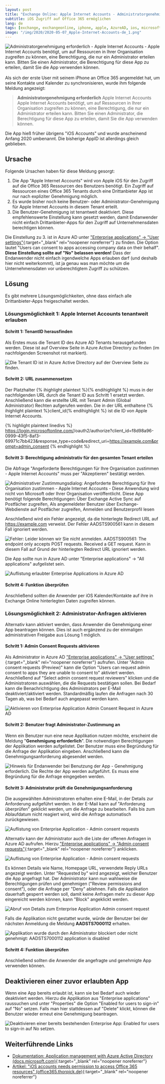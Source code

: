 ```yaml
---
layout: post
title: "Exchange Online: Apple Internet Accounts - Administratorgenehmigung erforderlich"
subtitle: iOS Zugriff auf Office 365 ermöglichen
lang: de
tags: [exchange, exchangeonline, iphone, apple, AzureAD, ios, microsoft365, office365]
image: "/img/2020/2020-05-07_Apple-Internet-Accounts-de_1.png"
---
```

![Administratorgenehmigung erforderlich - Apple Internet Accounts - Apple Internet Accounts benötigt, um auf Ressourcen in Ihrer Organisation zugreifen zu können, eine Berechtigung, die nur ein Administrator erteilen kann. Bitten Sie einen Administrator, die Berechtigung für diese App zu erteilen, damit Sie die App verwenden können.](/img/2020/2020-05-07_Apple-Internet-Accounts-de_1.png "Administratorgenehmigung erforderlich - Apple Internet Accounts - Apple Internet Accounts benötigt, um auf Ressourcen in Ihrer Organisation zugreifen zu können, eine Berechtigung, die nur ein Administrator erteilen kann. Bitten Sie einen Administrator, die Berechtigung für diese App zu erteilen, damit Sie die App verwenden können.") <br /><br />
Als sich der erste User mit seinem iPhone an Office 365 angemeldet hat, um seine Kontakte und Kalender zu synchronisieren, wurde ihm folgende Meldung angezeigt:
> **Administratorgenehmigung erforderlich**
> Apple Internet Accounts
> Apple Internet Accounts benötigt, um auf Ressourcen in Ihrer Organisation zugreifen zu können, eine Berechtigung, die nur ein Administrator erteilen kann. Bitten Sie einen Administrator, die Berechtigung für diese App zu erteilen, damit Sie die App verwenden können.

Die App hieß früher übrigens "iOS Accounts" und wurde anscheinend Anfang 2020 umbenannt. Die bisherige AppID ist allerdings gleich geblieben.

## Ursache

Folgende Ursachen haben für diese Meldung gesorgt:
1. Die App "Apple Internet Accounts" wird von Apple iOS für den Zugriff auf die Office 365 Ressourcen des Benutzers benötigt. Ein Zugriff auf Ressourcen eines Office 365 Tenants durch eine Drittanbieter App ist nur nach expliziter Genehmigung möglich.
2. Es wurde bisher noch keine Benutzer- oder Administrator-Genehmigung für Apple Internet Accounts in diesem Tenant erteilt.
3. Die Benutzer-Genehmigung ist tenantweit deaktiviert. Diese empfehlenswerte Einstellung kann gesetzt werden, damit Endanwender nicht einfach Drittanbieter-Apps für den Zugriff auf Unternehmensdaten berechtigen können.

Die Einstellung zu 3. ist in Azure AD unter ["Enterprise applications" -> "User settings"](https://portal.azure.com/#blade/Microsoft_AAD_IAM/StartboardApplicationsMenuBlade/UserSettings/menuId/){:target="_blank" rel="noopener noreferrer"} zu finden. Die Option lautet "Users can consent to apps accessing company data on their behalf". **Diese Einstellung sollte auf "No" belassen werden!** Dass der Endanwender nicht einfach irgendwelche Apps erlauben darf (und deshalb hier nicht weiterkommt), ist ja genau was man möchte um die Unternehmensdaten vor unberechtigtem Zugriff zu schützen.

## Lösung

Es gibt mehrere Lösungsmöglichkeiten, ohne dass einfach alle Drittanbieter-Apps freigeschaltet werden.

### Lösungsmöglichkeit 1: Apple Internet Accounts tenantweit erlauben

#### Schritt 1: TenantID herausfinden

Als Erstes muss die Tenant ID des Azure AD Tenants herausgefunden werden. Diese ist auf Overview Seite in Azure Active Directory zu finden (im nachfolgenden Screenshot rot markiert).

![Die Tenant ID ist in Azure Active Directory auf der Overview Seite zu finden.](/img/2020/2020-05-07_AzureAD_TenantID.png "Die Tenant ID ist in Azure Active Directory auf der Overview Seite zu finden.") 

#### Schritt 2: URL zusammensetzen

Der Platzhalter {% ihighlight plaintext %}<TenantID>{% endihighlight %} muss in der nachfolgenden URL durch die Tenant ID aus Schritt 1 ersetzt werden. Anschließend kann die erstellte URL mit Tenant Admin (Global Administrator) Rechten aufgerufen werden. Die in der URL enthaltene {% ihighlight plaintext %}client_id{% endihighlight %} ist die ID von Apple Internet Accounts.

{% highlight plaintext linedivs %}
https://login.microsoftonline.com/<TenantID>/oauth2/authorize?client_id=f8d98a96-0999-43f5-8af3-69971c7bb423&response_type=code&redirect_uri=https://example.com&prompt=admin_consent
{% endhighlight %}

#### Schritt 3: Berechtigung administrativ für den gesamten Tenant erteilen

Die Abfrage "Angeforderte Berechtigungen für Ihre Organisation zustimmen - Apple Internet Accounts" muss per "Akzeptieren" bestätigt werden.

![Administrativer Zustimmungsdialog: Angeforderte Berechtigung für Ihre Organisation zustimmen - Apple Internet Accounts - Diese Anwendung wird nicht von Microsoft oder Ihrer Organisation veröffentlicht. Diese App benötigt folgende Berechtigungen: Über Exchange Active Sync auf Postfächer zugreifen, Als angemeldeter Benutzer über Exchange-Webdienste auf Postfächer zugreifen, Anmelden und Benutzerprofil lesen](/img/2020/2020-05-07_Apple-Internet-Accounts-de_2.png "Administrativer Zustimmungsdialog für Apple Internet Accounts in Microsoft 365") 

Anschließend wird ein Fehler angezeigt, da die hinterlegte Redirect URL auf https://example.com verweist. Der Fehler AADSTS900561 kann in diesem Fall ignoriert werden.

![Fehler: Leider können wir Sie nicht anmelden. AADSTS900561: The endpoint only accepts POST requests. Received a GET request. Kann in diesem Fall auf Grund der hinterlegten Redirect URL ignoriert werden.](/img/2020/2020-05-07_Apple-Internet-Accounts-de_3.png "Fehler AADSTS900561: Kann in diesem Fall auf Grund der hinterlegten Redirect URL ignoriert werden.")

Die App sollte nun in Azure AD unter "Enterprise applications" -> "All applications" aufgelistet sein.

![Auflistung erlaubter Enterprise Applications in Azure AD](/img/2020/2020-05-07_AzureAD_enterpriseapplicationslist.png "Auflistung erlaubter Enterprise Applications in Azure AD")

#### Schritt 4: Funktion überprüfen

Anschließend sollten die Anwender per iOS Kalender/Kontakte auf ihre in Exchange Online hinterlegten Daten zugreifen können.

### Lösungsmöglichkeit 2: Administrator-Anfragen aktivieren

Alternativ kann aktiviert werden, dass Anwender die Genehmigung einer App beantragen können. Dies ist auch ergänzend zu der einmaligen administrativen Freigabe aus Lösung 1 möglich.

#### Schritt 1: Admin Consent Requests aktivieren

Als Administrator in Azure AD ["Enterprise applications" -> "User settings"](https://portal.azure.com/#blade/Microsoft_AAD_IAM/StartboardApplicationsMenuBlade/UserSettings/menuId/){:target="_blank" rel="noopener noreferrer"} aufrufen. Unter "Admin consent requests (Preview)" kann die Option "Users can request admin consent to apps they are unable to consent to" aktiviert werden. Anschließend auf "Select admin consent request reviewers" klicken und die Administratoren auswählen, die die Requests bestätigen sollen. Bei Bedarf kann die Benachrichtigung des Administrators per E-Mail deaktiviert/aktiviert werden. Standardmäßig laufen die Anfragen nach 30 Tagen ab, was bei Bedarf auch angepasst werden kann.

![Aktivieren von Enterprise Application Admin Consent Request in Azure AD](/img/2020/2020-05-07_EnterpriseApplication_AdminConsentRequest.png "Aktivieren von Enterprise Application Admin Consent Request in Azure AD")

#### Schritt 2: Benutzer fragt Administrator-Zustimmung an

Wenn ein Benutzer nun eine neue Applikation nutzen möchte, erscheint die Meldung "**Genehmigung erforderlich**". Die notwendigen Berechtigungen der Applikation werden aufgelistet. Der Benutzer muss eine Begründung für die Anfrage der Applikation eingeben. Anschließend kann die Genehmigungsanforderung abgesendet werden.

![Hinweis für Endanwender bei Benutzung der App - Genehmigung erforderlich. Die Rechte der App werden aufgeführt. Es muss eine Begründung für die Anfrage eingegeben werden.](/img/2020/2020-05-07_RequestAdminConsent_as_enduser.png "Hinweis für Endanwender bei Benutzung der App - Genehmigung erforderlich. Die Rechte der App werden aufgeführt. Es muss eine Begründung für die Anfrage eingegeben werden.")

#### Schritt 3: Administrator prüft die Genehmigungsanforderung

Die ausgewählten Administratoren erhalten eine E-Mail, in der Details zur Anforderung aufgeführt werden. In der E-Mail kann auf "Anforderung überprüfen" geklickt werden, um die Anfrage zu bearbeiten. Falls bis zum Ablaufdatum nicht reagiert wird, wird die Anfrage automatisch zurückgewiesen.

![Auflistung von Enterprise Application - Admin consent requests](/img/2020/2020-05-07_EnterpriseApplication_AdminConsentRequest_by_mail.png "Auflistung von Enterprise Application - Admin consent requests")

Alternativ kann der Administrator auch die Liste der offenen Anfragen in Azure AD aufrufen. Hierzu ["Enterprise applications" -> "Admin consent requests"](https://portal.azure.com/#blade/Microsoft_AAD_IAM/StartboardApplicationsMenuBlade/AccessRequests/menuId/){:target="_blank" rel="noopener noreferrer"} anklicken.

![Auflistung von Enterprise Application - Admin consent requests](/img/2020/2020-05-07_EnterpriseApplications_userreqeustlist.png "Auflistung von Enterprise Application - Admin consent requests")

Es können Details wie Name, Homepage URL, verwendete Reply URLs angezeigt werden. Unter "Requested by" wird angezeigt, welcher Benutzer die App angefragt hat. Der Administrator kann nun wahlweise die Berechtigungen prüfen und genehmigen ("Review permissions and consent"), oder die Anfrage per "Deny" ablehnen. Falls die Applikation dauerhaft gesperrt werden soll, damit keine Anfragen mehr zu dieser App eingereicht werden können, kann "Block" angeklickt werden.

![Abruf von Details zum Enterprise Application Admin consent request](/img/2020/2020-05-07_EnterpriseApplication_AdminConsent_Actions_and_infos.png "Abruf von Details zum Enterprise Application Admin consent request")

Falls die Applikation nicht gestattet wurde, würde der Benutzer bei der nächsten Anmeldung die Meldung **AADSTS7000112** erhalten.

![Applikation wurde durch den Administrator blockiert oder nicht genehmigt: AADSTS7000112 application is disabled](/img/2020/2020-05-07_AADSTS7000112_application_disabled.png "Applikation wurde durch den Administrator blockiert oder nicht genehmigt: AADSTS7000112 application is disabled")

#### Schritt 4: Funktion überprüfen

Anschließend sollten die Anwender die angefragte und genehmigte App verwenden können.

## Deaktivieren einer zuvor erlaubten App

Wenn eine App bereits erlaubt ist, kann sie bei Bedarf auch wieder deaktiviert werden. Hierzu die Applikation aus "Enterprise applications" raussuchen und unter "Properties" die Option "Enabled for users to sign-in" auf "No" setzen. Falls man hier stattdessen auf "Delete" klickt, können die Benutzer wieder erneut eine Genehmigung beantragen.

![Deaktivieren einer bereits bestehenden Enterprise App: Enabled for users to sign-in auf No setzen.](/img/2020/2020-05-07_Disable_existing_enterpriseapp.png "Deaktivieren einer bereits bestehenden Enterprise App: Enabled for users to sign-in auf No setzen.")

## Weiterführende Links
- [Dokumentation: Application management with Azure Active Directory (docs.microsoft.com)](https://docs.microsoft.com/en-us/azure/active-directory/manage-apps/what-is-application-management){:target="_blank" rel="noopener noreferrer"}
- [Artikel: "iOS accounts needs permission to access Office 365 resources" (office365.thorpick.de)](https://office365.thorpick.de/ios-accounts-needs-permission-to-access-office-365-resources){:target="_blank" rel="noopener noreferrer"}
